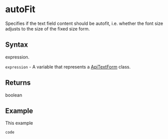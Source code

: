 # autoFit

Specifies if the text field content should be autofit, i.e. whether the font size adjusts to the size of the fixed size form.

## Syntax

expression.

`expression` - A variable that represents a [ApiTextForm](../ApiTextForm.md) class.

## Returns

boolean

## Example

This example

```javascript
code
```